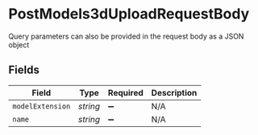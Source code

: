 # PostModels3dUploadRequestBody

Query parameters can also be provided in the request body as a JSON object


## Fields

| Field              | Type               | Required           | Description        |
| ------------------ | ------------------ | ------------------ | ------------------ |
| `modelExtension`   | *string*           | :heavy_minus_sign: | N/A                |
| `name`             | *string*           | :heavy_minus_sign: | N/A                |